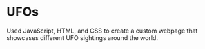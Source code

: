 # UFOs
Used JavaScript, HTML, and CSS to create a custom webpage that showcases different UFO sightings around the world.
